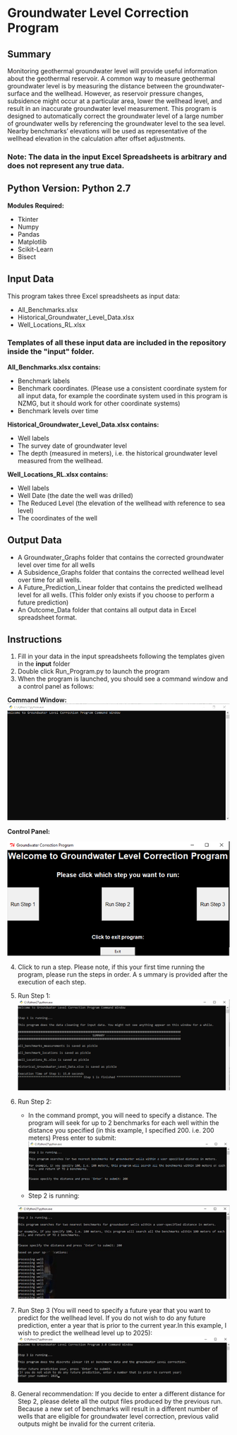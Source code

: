 # Groundwater Level Correction Program

## Summary
Monitoring geothermal groundwater level will provide useful information about the geothermal reservoir. A common way to measure geothermal groundwater level is by measuring the distance between the groundwater-surface and the wellhead. However, as reservoir pressure changes, subsidence might occur at a particular area, lower the wellhead level, and result in an inaccurate groundwater level measurement. This program is designed to automatically correct the groundwater level of a large number of groundwater wells by referencing the groundwater level to the sea level. Nearby benchmarks’ elevations will be used as representative of the wellhead elevation in the calculation after offset adjustments.

### Note: The data in the input Excel Spreadsheets is arbitrary and does not represent any true data.

## Python Version: Python 2.7
**Modules Required:**
- Tkinter
- Numpy
- Pandas
- Matplotlib
- Scikit-Learn
- Bisect

## Input Data
This program takes three Excel spreadsheets as input data:
-	All_Benchmarks.xlsx
-	Historical_Groundwater_Level_Data.xlsx
-	Well_Locations_RL.xlsx

### Templates of all these input data are included in the repository inside the "input" folder.

**All_Benchmarks.xlsx contains:**
-	Benchmark labels
-	Benchmark coordinates. (Please use a consistent coordinate system for all input data, for example the coordinate system used in this program is NZMG, but it should work for other coordinate systems)
-	Benchmark levels over time

**Historical_Groundwater_Level_Data.xlsx contains:**
-	Well labels
-	The survey date of groundwater level
-	The depth (measured in meters), i.e. the historical groundwater level measured from the wellhead.

**Well_Locations_RL.xlsx contains:**
-	Well labels
-	Well Date (the date the well was drilled)
-	The Reduced Level (the elevation of the wellhead with reference to sea level)
-	The coordinates of the well

## Output Data
-	A Groundwater_Graphs folder that contains the corrected groundwater level over time for all wells
-	A Subsidence_Graphs folder that contains the corrected wellhead level over time for all wells.
-	A Future_Prediction_Linear folder that contains the predicted wellhead level for all wells. (This folder only exists if you choose to perform a future prediction)
-	An Outcome_Data folder that contains all output data in Excel spreadsheet format.



## Instructions
1.	Fill in your data in the input spreadsheets following the templates given in the **input** folder
2.	Double click Run_Program.py to launch the program
3.	When the program is launched, you should see a command window and a control panel as follows:

**Command Window:**
  ![Alt text](/screenshots/command_window.png?raw=true "Command Window")

**Control Panel:**

![Alt text](/screenshots/control_panel.png?raw=true "Control Panel")

4.	Click to run a step. Please note, if this your first time running the program, please run the steps in order. A s ummary is provided after the execution of each step.
5.	Run Step 1:
  ![Alt text](/screenshots/step1.png?raw=true "Step 1")
6.	Run Step 2:
    - In the command prompt, you will need to specify a distance. The program will seek for up to 2 benchmarks for each well within the distance you specified (in this example, I specified 200. i.e. 200 meters) Press enter to submit:
    ![Alt text](/screenshots/step2_1.png?raw=true "Step 2 - 1")
    - Step 2 is running:
    
    ![Alt text](/screenshots/step2_2.png?raw=true "Step 2 - 2")
7.	Run Step 3 (You will need to specify a future year that you want to predict for the wellhead level. If you do not wish to do any future prediction, enter a year that is prior to the current year.In this example, I wish to predict the wellhead level up to 2025): 
![Alt text](/screenshots/step3.png?raw=true "Step 3")
8.	General recommendation: If you decide to enter a different distance for Step 2, please delete all the output files produced by the previous run. Because a new set of benchmarks will result in a different number of wells that are eligible for groundwater level correction, previous valid outputs might be invalid for the current criteria.



